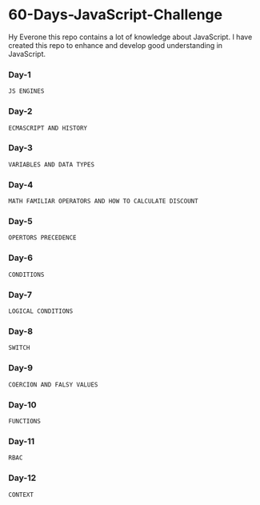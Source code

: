 # 60-Days-JavaScript-Challenge
Hy Everone this repo contains a lot of knowledge about JavaScript. I have created this repo to enhance and develop good understanding in JavaScript.

### Day-1
`JS ENGINES`
### Day-2
`ECMASCRIPT AND HISTORY`
### Day-3
`VARIABLES AND DATA TYPES`
### Day-4
`MATH FAMILIAR OPERATORS AND HOW TO CALCULATE DISCOUNT`
### Day-5
`OPERTORS PRECEDENCE`
### Day-6
`CONDITIONS`
### Day-7
`LOGICAL CONDITIONS`
### Day-8
`SWITCH`
### Day-9
`COERCION AND FALSY VALUES`
### Day-10
`FUNCTIONS`
### Day-11
`RBAC`
### Day-12
`CONTEXT`